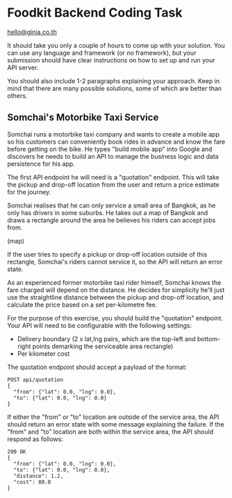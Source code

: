 # Foodkit Backend Coding Task

hello@ginja.co.th

It should take you only a couple of hours to come up with your solution. You can use any language and framework (or *no* framework), but your submission should have clear instructions on how to set up and run your API server.

You should also include 1-2 paragraphs explaining your approach. Keep in mind that there are many possible solutions, some of which are better than others.

## Somchai's Motorbike Taxi Service ##

Somchai runs a motorbike taxi company and wants to create a mobile app so his customers can conveniently book rides in advance and know the fare before getting on the bike. He types "build mobile app" into Google and discovers he needs to build an API to manage the business logic and data persistence for his app.

The first API endpoint he will need is a "quotation" endpoint. This will take the pickup and drop-off location from the user and return a price estimate for the journey.

Somchai realises that he can only service a small area of Bangkok, as he only has drivers in some suburbs. He takes out a map of Bangkok and draws a rectangle around the area he believes his riders can accept jobs from.

(map)

If the user tries to specify a pickup or drop-off location outside of this rectangle, Somchai's riders cannot service it, so the API will return an error state.

As an experienced former motorbike taxi rider himself, Somchai knows the fare charged will depend on the distance. He decides for simplicity he'll just use the straightline distance between the pickup and drop-off location, and calculate the price based on a set per-kilometre fee.

For the purpose of this exercise, you should build the "quotation" endpoint. Your API will need to be configurable with the following settings:

* Delivery boundary (2 x lat,lng pairs, which are the top-left and bottom-right points demarking the serviceable area rectangle)
* Per kilometer cost

The quotation endpoint should accept a payload of the format:

```
POST api/quotation
{
  "from": {"lat": 0.0, "lng": 0.0},
  "to": {"lat": 0.0, "lng": 0.0}
}
```

If either the "from" or "to" location are outside of the service area, the API should return an error state with some message explaining the failure. If the "from" and "to" location are both within the service area, the API should respond as follows:

```
200 OK
{
  "from": {"lat": 0.0, "lng": 0.0},
  "to": {"lat": 0.0, "lng": 0.0},
  "distance": 1.2,
  "cost": 80.0
}
```
